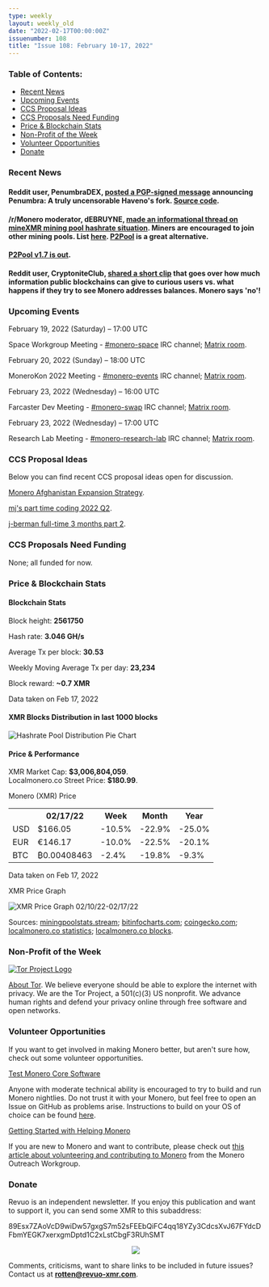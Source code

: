 ```yaml
---
type: weekly
layout: weekly_old
date: "2022-02-17T00:00:00Z"
issuenumber: 108
title: "Issue 108: February 10-17, 2022"
---
```

<h3>Table of Contents:</h3>
<ul class="contents">
    <li><a href="#news">Recent News</a></li>
    <li><a href="#events">Upcoming Events</a></li>
    <li><a href="#ideas">CCS Proposal Ideas</a></li>
    <li><a href="#proposals">CCS Proposals Need Funding</a></li>
    <li><a href="#stats">Price & Blockchain Stats</a></li>
    <li><a href="#merchant">Non-Profit of the Week</a></li>
    <li><a href="#volunteer">Volunteer Opportunities</a></li>
    <li><a href="#donate">Donate</a></li>
</ul>

<h3 id="news">Recent News</h3>

<div class="newsbyte">
    <h4>Reddit user, PenumbraDEX, <a href="https://teddit.adminforge.de/r/Monero/comments/srid3a/penumbra_a_truly_uncensorable_havenos_fork/" target="_blank">posted a PGP-signed message</a> announcing Penumbra: A truly uncensorable Haveno's fork. <a href="https://gitlab.com/PenumbraDEX/penumbra" target="_blank">Source code</a>.</h4>
</div>

<div class="newsbyte">
    <h4>/r/Monero moderator, dEBRUYNE, <a href="https://teddit.adminforge.de/r/Monero/comments/st40o0/psa_informational_thread_regarding_the_minexmr/" target="_blank">made an informational thread on mineXMR mining pool hashrate situation</a>. Miners are encouraged to join other mining pools. List <a href="https://pools.xmr.wiki/" target="_blank">here</a>. <a href="https://p2pool.io/" target="_blank">P2Pool</a> is a great alternative.</h4>
</div>

<div class="newsbyte">
    <h4><a href="https://github.com/SChernykh/p2pool/releases/tag/v1.7" target="_blank">P2Pool v1.7 is out</a>.</h4>
</div>

<div class="newsbyte">
    <h4>Reddit user, CryptoniteClub, <a href="https://teddit.adminforge.de/r/Monero/comments/su6rx0/monero_says_no/" target="_blank">shared a short clip</a> that goes over how much information public blockchains can give to curious users vs. what happens if they try to see Monero addresses balances. Monero says 'no'!</h4>
</div>

<h3 id="events">Upcoming Events</h3>

<div class="event">
    <p class="date" markdown="1">February 19, 2022 (Saturday) – 17:00 UTC</p>
    <p markdown="1">Space Workgroup Meeting - <a href="irc://irc.libera.chat/#monero-space" target="_blank">#monero-space</a> IRC channel; <a href="https://matrix.to/#/#monero-space:monero.social" target="_blank">Matrix room</a>.</p>
</div>

<div class="event">
    <p class="date" markdown="1">February 20, 2022 (Sunday) – 18:00 UTC</p>
    <p markdown="1">MoneroKon 2022 Meeting - <a href="irc://irc.libera.chat/#monero-events" target="_blank">#monero-events</a> IRC channel; <a href="https://matrix.to/#/#monero-events:monero.social" target="_blank">Matrix room</a>.</p>
</div>

<div class="event">
    <p class="date" markdown="1">February 23, 2022 (Wednesday) – 16:00 UTC</p>
    <p markdown="1">Farcaster Dev Meeting - <a href="irc://irc.libera.chat/#monero-swap" target="_blank">#monero-swap</a> IRC channel; <a href="https://matrix.to/#/#monero-swap:monero.social" target="_blank">Matrix room</a>.</p>
</div>

<div class="event">
    <p class="date" markdown="1">February 23, 2022 (Wednesday) – 17:00 UTC</p>
    <p markdown="1">Research Lab Meeting - <a href="irc://irc.libera.chat/#monero-research-lab" target="_blank">#monero-research-lab</a> IRC channel; <a href="https://matrix.to/#/#monero-research-lab:monero.social" target="_blank">Matrix room</a>.</p>
</div>

<h3 id="ideas">CCS Proposal Ideas</h3>

<p>Below you can find recent CCS proposal ideas open for discussion.</p>

<div class="proposal">
<p><a href="https://repo.getmonero.org/monero-project/ccs-proposals/-/merge_requests/282" target="_blank">Monero Afghanistan Expansion Strategy</a>.</p>
</div>

<div class="proposal">
<p><a href="https://repo.getmonero.org/monero-project/ccs-proposals/-/merge_requests/287" target="_blank">mj's part time coding 2022 Q2</a>.</p>
</div>

<div class="proposal">
<p><a href="https://repo.getmonero.org/monero-project/ccs-proposals/-/merge_requests/285" target="_blank">j-berman full-time 3 months part 2</a>.</p>
</div>

<h3 id="proposals">CCS Proposals Need Funding</h3>

<p>None; all funded for now.</p>

<h3 id="stats">Price & Blockchain Stats</h3>

<h4 class="stat">Blockchain Stats</h4>

<div class="bcstats">
    <p>Block height: <b>2561750</b></p>
    <p>Hash rate: <b>3.046 GH/s</b></p>
    <p>Average Tx per block: <b>30.53</b></p>
    <p>Weekly Moving Average Tx per day: <b>23,234</b></p>
    <p>Block reward: <b>~0.7 XMR</b></p>
</div>
<p class="note">Data taken on Feb 17, 2022</p>

<h4 class="stat">XMR Blocks Distribution in last 1000 blocks</h4>
<p><img src="/img/hashrate-pool-distribution-0217.png" alt="Hashrate Pool Distribution Pie Chart"/></p>

<h4 class="stat" id="price-stat">Price & Performance</h4>

<div class="price-intro">XMR Market Cap: <b>$3,006,804,059</b>.<br/>Localmonero.co Street Price: <b>$180.99</b>.</div>

<p class="table-title">Monero (XMR) Price</p>
<table class="price-table">
  <tr class="row1">
    <th></th>
    <th>02/17/22</th>
    <th>Week</th>
    <th>Month</th>
    <th>Year</th>
  </tr>
  <tr>
    <td data-th="XMR to">USD</td>
    <td data-th="02/17/22">$166.05</td>
    <td data-th="Week" class="red">-10.5%</td>
    <td data-th="Month" class="red">-22.9%</td>
    <td data-th="Year" class="red">-25.0%</td>
  </tr>
  <tr class="row3">
    <td data-th="XMR to">EUR</td>
    <td data-th="02/17/22">€146.17</td>
    <td data-th="Week" class="red">-10.0%</td>
    <td data-th="Month" class="red">-22.5%</td>
    <td data-th="Year" class="red">-20.1%</td>
  </tr>
  <tr>
    <td data-th="XMR to">BTC</td>
    <td data-th="02/17/22">₿0.00408463</td>
    <td data-th="Week" class="red">-2.4%</td>
    <td data-th="Month" class="red">-19.8%</td>
    <td data-th="Year" class="red">-9.3%</td>
  </tr>
</table>
<p class="note">Data taken on Feb 17, 2022</p>

<p class="table-title">XMR Price Graph</p>

![XMR Price Graph 02/10/22-02/17/22](/img/weekly-chart-0217.png "XMR Price Graph 02/10/22-02/17/22") 

Sources: <a href="https://miningpoolstats.stream/monero" target="_blank">miningpoolstats.stream</a>; <a href="https://bitinfocharts.com/monero/" target="_blank">bitinfocharts.com</a>; <a href="https://www.coingecko.com/en/coins/monero" target="_blank">coingecko.com</a>; <a href="https://localmonero.co/statistics" target="_blank">localmonero.co statistics</a>; <a href="https://localmonero.co/blocks" target="_blank">localmonero.co blocks</a>.

<h3 id="merchant">Non-Profit of the Week</h3>

<a href="https://www.torproject.org/" target="_blank"><img src="/img/tor-logo.png" alt="Tor Project Logo" class="merchant-img" id="tor"></a>

<a href="https://www.torproject.org/about/history/" target="_blank">About Tor</a>. We believe everyone should be able to explore the internet with privacy. We are the Tor Project, a 501(c)(3) US nonprofit. We advance human rights and defend your privacy online through free software and open networks.

<h3 id="volunteer">Volunteer Opportunities</h3>

<p>If you want to get involved in making Monero better, but aren't sure how, check out some volunteer opportunities.</p>

<div class="newsbyte">
    <p class="date"><a href="https://github.com/monero-project/monero" target="_blank">Test Monero Core Software</a></p>
    <p>Anyone with moderate technical ability is encouraged to try to build and run Monero nightlies. Do not trust it with your Monero, but feel free to open an Issue on GitHub as problems arise. Instructions to build on your OS of choice can be found <a href="https://github.com/monero-project/monero#compiling-monero-from-source" target="_blank">here</a>. </p>
</div>

<div class="newsbyte">
    <p class="date"><a href="https://github.com/monero-project/monero" target="_blank">Getting Started with Helping Monero</a></p>
    <p>If you are new to Monero and want to contribute, please check out <a href="https://www.monerooutreach.org/stories/getting-started-helping-monero.php" target="_blank">this article about volunteering and contributing to Monero</a> from the Monero Outreach Workgroup. </p>
</div>

<h3 id="donate">Donate</h3>

<p markdown="1">Revuo is an independent newsletter. If you enjoy this publication and want to support it, you can send some XMR to this subaddress:</p>

<p class="address" markdown="1">89Esx7ZAoVcD9wiDw57gxgS7m52sFEEbQiFC4qq18YZy3CdcsXvJ67FYdcDFbmYEGK7xerxgmDptd1C2xLstCbgF3RUhSMT</p>

<p><center><a href="monero:89Esx7ZAoVcD9wiDw57gxgS7m52sFEEbQiFC4qq18YZy3CdcsXvJ67FYdcDFbmYEGK7xerxgmDptd1C2xLstCbgF3RUhSMT" class="qr"><img src="/img/donate-monero.jpg" style="max-width: 200px;"/></a></center></p>

Comments, criticisms, want to share links to be included in future issues? Contact us at **rotten@revuo-xmr.com**.